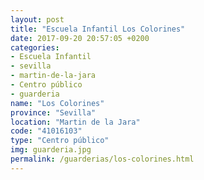 ```yaml
---
layout: post
title: "Escuela Infantil Los Colorines"
date: 2017-09-20 20:57:05 +0200
categories:
- Escuela Infantil
- sevilla
- martin-de-la-jara
- Centro público
- guarderia
name: "Los Colorines"
province: "Sevilla"
location: "Martin de la Jara"
code: "41016103"
type: "Centro público"
img: guarderia.jpg
permalink: /guarderias/los-colorines.html
---
```

